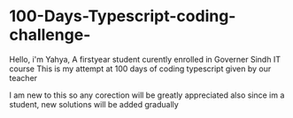 # 100-Days-Typescript-coding-challenge-

Hello, i'm Yahya, A firstyear student curently enrolled in Governer Sindh IT course
      This is my attempt at 100 days of coding typescript given by our teacher 

I am new to this so any corection will be greatly appreciated 
also since im a student, new solutions will be added gradually
